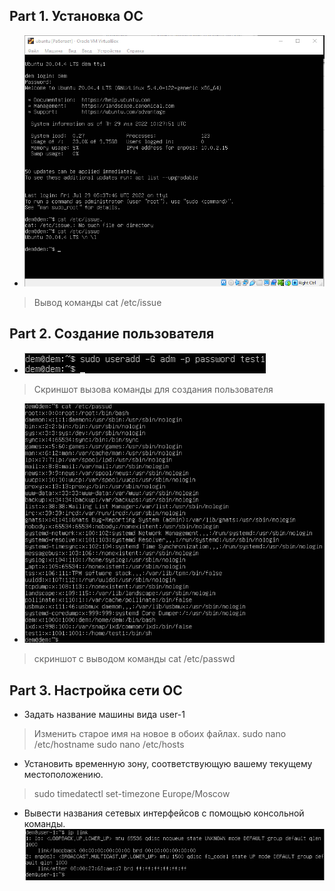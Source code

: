 ## Part 1. Установка ОС ##
* ![Альтернативный текст](./img/1.png "Подсказка")
> Вывод команды cat /etc/issue
## Part 2. Создание пользователя ##
* ![Альтернативный текст](./img/2.png "Подсказка") 
>Cкриншот вызова команды для создания пользователя
* ![Альтернативный текст](./img/3.png)
>  скриншот с выводом команды cat /etc/passwd
## Part 3. Настройка сети ОС ##
* Задать название машины вида user-1
> Изменить старое имя на новое в обоих файлах.
>sudo nano /etc/hostname
>sudo nano /etc/hosts
* Установить временную зону, соответствующую вашему текущему местоположению.
>sudo timedatectl set-timezone Europe/Moscow
* Вывести названия сетевых интерфейсов с помощью консольной команды.
![Альтернативный текст](./img/4.png)
  
  
